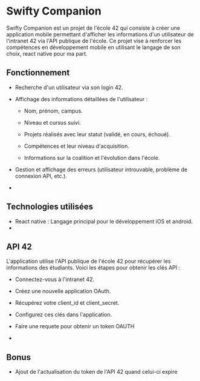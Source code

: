 # Swifty Companion

Swifty Companion est un projet de l'école 42 qui consiste à créer une application mobile permettant d'afficher les informations d'un utilisateur de l'intranet 42 via l'API publique de l'école. Ce projet vise à renforcer les compétences en développement mobile en utilisant le langage de son choix, react native pour ma part.


## Fonctionnement

- Recherche d'un utilisateur via son login 42.

- Affichage des informations détaillées de l'utilisateur :

  - Nom, prénom, campus.

  - Niveau et cursus suivi.

  - Projets réalisés avec leur statut (validé, en cours, échoué).

  - Compétences et leur niveau d'acquisition.

  - Informations sur la coalition et l'évolution dans l'école.

- Gestion et affichage des erreurs (utilisateur introuvable, problème de connexion API, etc.).
- 

## Technologies utilisées

- React native : Langage principal pour le développement iOS et android.
- 

## API 42

L'application utilise l'API publique de l'école 42 pour récupérer les informations des étudiants. Voici les étapes pour obtenir les clés API :

- Connectez-vous à l'intranet 42.

- Créez une nouvelle application OAuth.

- Récupérez votre client_id et client_secret.

- Configurez ces clés dans l'application.

- Faire une requete pour obtenir un token OAUTH
- 

## Bonus

- Ajout de l'actualisation du token de l'API 42 quand celui-ci expire
